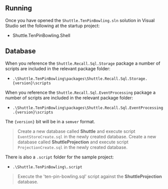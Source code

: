 ## Running

Once you have opened the `Shuttle.TenPinBowling.sln` solution in Visual Studio set the following at the startup project:

- Shuttle.TenPinBowling.Shell

## Database

When you reference the `Shuttle.Recall.Sql.Storage` package a number of scripts are included in the relevant package folder:

- `.\Shuttle.TenPinBowling\packages\Shuttle.Recall.Sql.Storage.{version}\scripts`

When you reference the `Shuttle.Recall.Sql.EventProcessing` package a number of scripts are included in the relevant package folder:

- `.\Shuttle.TenPinBowling\packages\Shuttle.Recall.Sql.EventProcessing.{version}\scripts`

The `{version}` bit will be in a `semver` format.

> Create a new database called **Shuttle** and execute script `EventStoreCreate.sql` in the newly created database.
> Create a new database called **ShuttleProjection** and execute script `ProjectionCreate.sql` in the newly created database.

There is also a `.script` folder for the sample project:

- `.\Shuttle.TenPinBowling\.script`

> Execute the 'ten-pin-bowling.sql' script against the **ShuttleProjection** database.